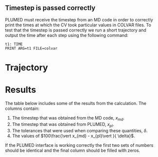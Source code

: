 Timestep is passed correctly
----------------------------

PLUMED must receive the timestep from an MD code in order to correctly print the times at which the CV took particular values in COLVAR files. 
To test that the timestep is passed correctly we run a short trajectory and output the time after each step using the following command:

```plumed
t1: TIME
PRINT ARG=t1 FILE=colvar 
```

# Trajectory

# Results

The table below includes some of the results from the calculation.  The columns contain:

1. The timestep that was obtained from the MD code, $x_{md}$.
2. The timestep that was obtained from PLUMED, $x_{pl}$.
3. The tolerances that were used when comparing these quantities, $\delta$.
4. The values of $100\frac{\vert x_{md} - x_{pl}\vert }{ \delta}$.

If the PLUMED interface is working correctly the first two sets of numbers should be identical and the final column should be filled with zeros.
